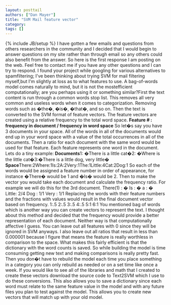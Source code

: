 ```yaml
---
layout: posttail
authors: ["Dan Mayer"]
title: "SVM Mail feature vector"
category:
tags: []
---
```

{% include JB/setup %}
I have gotten a few emails and questions from others researchers in the community and I decided that I would begin to answer questions on my site rather than through email so any others could also benefit from the answer. So here is the first response I am posting on the web. Feel free to contact me if you have any other questions and I can try to respond.    I found your project while googling for various alternatives to spamfiltering; I've been thinking about trying SVM for mail filtering myself,but I'm slightly at loss as to what features to use.    A bag-of-words model comes naturally to mind, but it is not the mostefficient computationally; are you perhaps using it or something similar?First the text content is run through a common words stop list. This removes all very common and useless words when it comes to categorization. Removing words such as �the�, �is�, �that�, and so on. Then the text is converted to the SVM format of feature vectors. The feature vectors are created using a relative frequency to the total word space.     <b>Feature # : frequency in document / frequency in word space</b>    So let�s say you have 3 documents in your space. All of the words in all of the documents would end up in your word space with a value of the total occurrences in all of the documents. Then a ratio for each document with the same word would be used for that feature. Each feature represents one word in the document. Lets do a tiny example:    <b>Documents</b>1: �There is a little cat�2: �Where is the little cat�3:�There is a little dog, very little�    <b>Space</b>There:2Where:1Is:2A:2Very:1The:1Little:4Cat:2Dog:1    So each of the words would be assigned a feature number in order of appearance, for instance �There� would be 1 and �Is� would be 2. Then to make the vector you would take each document and calculate the frequency ratio. For example we will do this for the 3rd document.    There(1) : �       Is : �       a : �       Little: 2/4         Dog : 1/1         Very : 1/1     Replacing the words with their feature numbers and the fractions with values would result in the final document vector based on frequency.    1:.5                2:.5               3:.5               4:.5                  5:1                  6:1     You mentioned bag of words which is another way you can create vectors to represent the text. I thought about this method and decided that the frequency would provide a better representation of each document. Neither way is that computationally affective I guess. You can leave out all features with 0 since they will be ignored in SVM anyways. I also leave out all ratios that result in less than 0.000001 because I figure that means the feature is really worthless in comparison to the space. What makes this fairly efficient is that the dictionary with the word counts is saved. So while building the model is time consuming getting new text and making comparisons is really pretty fast. Then you don�t have to rebuild the model each time you place something in a category you can only rebuild as needed or on a set time like once a week.    If you would like to see all of the libraries and math that I created to create these vectors download the source code to Text2SVM which I use to do these conversions. This also allows you to save a dictionary since each word must relate to the same feature value in the model and with any future files you plan to test against the model. This allows you to create new vectors that will match up with your old model.